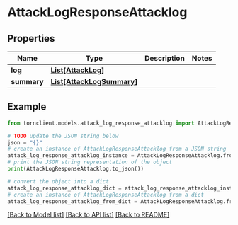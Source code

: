 # AttackLogResponseAttacklog


## Properties

Name | Type | Description | Notes
------------ | ------------- | ------------- | -------------
**log** | [**List[AttackLog]**](AttackLog.md) |  | 
**summary** | [**List[AttackLogSummary]**](AttackLogSummary.md) |  | 

## Example

```python
from tornclient.models.attack_log_response_attacklog import AttackLogResponseAttacklog

# TODO update the JSON string below
json = "{}"
# create an instance of AttackLogResponseAttacklog from a JSON string
attack_log_response_attacklog_instance = AttackLogResponseAttacklog.from_json(json)
# print the JSON string representation of the object
print(AttackLogResponseAttacklog.to_json())

# convert the object into a dict
attack_log_response_attacklog_dict = attack_log_response_attacklog_instance.to_dict()
# create an instance of AttackLogResponseAttacklog from a dict
attack_log_response_attacklog_from_dict = AttackLogResponseAttacklog.from_dict(attack_log_response_attacklog_dict)
```
[[Back to Model list]](../README.md#documentation-for-models) [[Back to API list]](../README.md#documentation-for-api-endpoints) [[Back to README]](../README.md)


